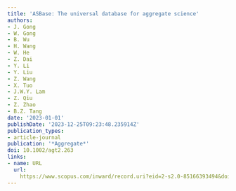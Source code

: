 ```yaml
---
title: 'ASBase: The universal database for aggregate science'
authors:
- J. Gong
- W. Gong
- B. Wu
- H. Wang
- W. He
- Z. Dai
- Y. Li
- Y. Liu
- Z. Wang
- X. Tuo
- J.W.Y. Lam
- Z. Qiu
- Z. Zhao
- B.Z. Tang
date: '2023-01-01'
publishDate: '2023-12-25T09:23:48.235914Z'
publication_types:
- article-journal
publication: '*Aggregate*'
doi: 10.1002/agt2.263
links:
- name: URL
  url: 
    https://www.scopus.com/inward/record.uri?eid=2-s2.0-85166393494&doi=10.1002%2fagt2.263&partnerID=40&md5=d98589778e9e03df9ba1e118834a4d97
---
```

